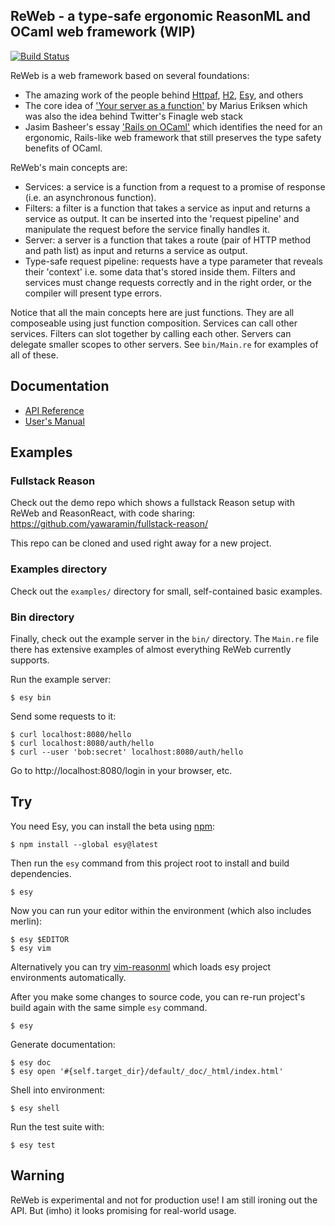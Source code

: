 ## ReWeb - a type-safe ergonomic ReasonML and OCaml web framework (WIP)

[![Build Status](https://dev.azure.com/yawaramin/re-web/_apis/build/status/yawaramin.re-web?branchName=master)](https://dev.azure.com/yawaramin/re-web/_build/latest?definitionId=1?branchName=master)

ReWeb is a web framework based on several foundations:

- The amazing work of the people behind
  [Httpaf](https://github.com/inhabitedtype/httpaf),
  [H2](https://github.com/anmonteiro/ocaml-h2), [Esy](https://esy.sh/),
  and others
- The core idea of
  ['Your server as a function'](https://monkey.org/~marius/funsrv.pdf)
  by Marius Eriksen which was also the idea behind Twitter's Finagle web
  stack
- Jasim Basheer's essay
  ['Rails on OCaml'](https://protoship.io/blog/rails-on-ocaml/) which
  identifies the need for an ergonomic, Rails-like web framework that
  still preserves the type safety benefits of OCaml.

ReWeb's main concepts are:

- Services: a service is a function from a request to a promise of
  response (i.e. an asynchronous function).
- Filters: a filter is a function that takes a service as input and
  returns a service as output. It can be inserted into the 'request
  pipeline' and manipulate the request before the service finally
  handles it.
- Server: a server is a function that takes a route (pair of HTTP method
  and path list) as input and returns a service as output.
- Type-safe request pipeline: requests have a type parameter that
  reveals their 'context' i.e. some data that's stored inside them.
  Filters and services must change requests correctly and in the right
  order, or the compiler will present type errors.

Notice that all the main concepts here are just functions. They are all
composeable using just function composition. Services can call other
services. Filters can slot together by calling each other. Servers can
delegate smaller scopes to other servers. See `bin/Main.re` for examples
of all of these.

## Documentation

- [API Reference](https://yawaramin.github.io/re-web/re-web/ReWeb/index.html)
- [User's Manual](https://yawaramin.github.io/re-web/re-web/Manual/index.html)

## Examples

### Fullstack Reason

Check out the demo repo which shows a fullstack Reason setup with ReWeb
and ReasonReact, with code sharing:
https://github.com/yawaramin/fullstack-reason/

This repo can be cloned and used right away for a new project.

### Examples directory

Check out the `examples/` directory for small, self-contained basic
examples.

### Bin directory

Finally, check out the example server in the `bin/` directory. The
`Main.re` file there has extensive examples of almost everything ReWeb
currently supports.

Run the example server:

    $ esy bin

Send some requests to it:

    $ curl localhost:8080/hello
    $ curl localhost:8080/auth/hello
    $ curl --user 'bob:secret' localhost:8080/auth/hello

Go to http://localhost:8080/login in your browser, etc.

## Try

You need Esy, you can install the beta using [npm](https://npmjs.com):

    $ npm install --global esy@latest

Then run the `esy` command from this project root to install and build dependencies.

    $ esy

Now you can run your editor within the environment (which also includes merlin):

    $ esy $EDITOR
    $ esy vim

Alternatively you can try [vim-reasonml](https://github.com/jordwalke/vim-reasonml)
which loads esy project environments automatically.

After you make some changes to source code, you can re-run project's build
again with the same simple `esy` command.

    $ esy

Generate documentation:

    $ esy doc
    $ esy open '#{self.target_dir}/default/_doc/_html/index.html'

Shell into environment:

    $ esy shell

Run the test suite with:

    $ esy test

## Warning

ReWeb is experimental and not for production use! I am still ironing out
the API. But (imho) it looks promising for real-world usage.

